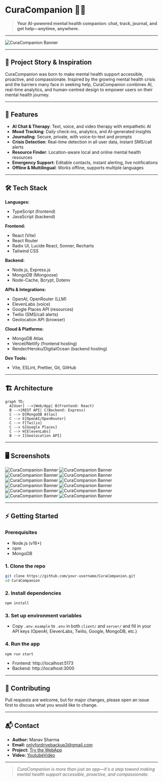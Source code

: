 # CuraCompanion 🧠💬

> **Your AI-powered mental health companion: chat, track, journal, and get help—anytime, anywhere.**

---

![CuraCompanion Banner](client/public/login-dark.png)

---

## 🌟 Project Story & Inspiration

CuraCompanion was born to make mental health support accessible, proactive, and compassionate. Inspired by the growing mental health crisis and the barriers many face in seeking help, CuraCompanion combines AI, real-time analytics, and human-centred design to empower users on their mental health journey.

---

## 🚀 Features

- **AI Chat & Therapy**: Text, voice, and video therapy with empathetic AI
- **Mood Tracking**: Daily check-ins, analytics, and AI-generated insights
- **Journaling**: Secure, private, with voice-to-text and prompts
- **Crisis Detection**: Real-time detection in all user data, instant SMS/call alerts
- **Resource Finder**: Location-aware local and online mental health resources
- **Emergency Support**: Editable contacts, instant alerting, live notifications
- **Offline & Multilingual**: Works offline, supports multiple languages

---

## 🛠️ Tech Stack

**Languages:**
- TypeScript (frontend)
- JavaScript (backend)

**Frontend:**
- React (Vite)
- React Router
- Radix UI, Lucide React, Sonner, Recharts
- Tailwind CSS

**Backend:**
- Node.js, Express.js
- MongoDB (Mongoose)
- Node-Cache, Bcrypt, Dotenv

**APIs & Integrations:**
- OpenAI, OpenRouter (LLM)
- ElevenLabs (voice)
- Google Places API (resources)
- Twilio (SMS/call alerts)
- Geolocation API (browser)

**Cloud & Platforms:**
- MongoDB Atlas
- Vercel/Netlify (frontend hosting)
- Render/Heroku/DigitalOcean (backend hosting)

**Dev Tools:**
- Vite, ESLint, Prettier, Git, GitHub

---

## 🏗️ Architecture

```mermaid
graph TD;
  A[User] -->|Web/App| B(Frontend: React)
  B -->|REST API| C(Backend: Express)
  C --> D[MongoDB Atlas]
  C --> E[OpenAI/OpenRouter]
  C --> F[Twilio]
  C --> G[Google Places]
  C --> H[ElevenLabs]
  B --> I[Geolocation API]
```

---

## 🖥️ Screenshots

![CuraCompanion Banner](client/public/login.png)
![CuraCompanion Banner](client/public/dashboard.png)
![CuraCompanion Banner](client/public/dashboar2.png)
![CuraCompanion Banner](client/public/chat-therapy.png)
![CuraCompanion Banner](client/public/chat-therapy2.png)
![CuraCompanion Banner](client/public/chat-therapy3.png)
![CuraCompanion Banner](client/public/journal.png)
![CuraCompanion Banner](client/public/emergency-crisis.png)
![CuraCompanion Banner](client/public/resources.png)
![CuraCompanion Banner](client/public/setting.png)
![CuraCompanion Banner](client/public/setting5.png)
![CuraCompanion Banner](client/public/dark-mode2.png)

---

## ⚡ Getting Started

### Prerequisites
- Node.js (v16+)
- npm
- MongoDB

### 1. Clone the repo
```sh
git clone https://github.com/your-username/CuraCompanion.git
cd CuraCompanion
```

### 2. Install dependencies
```sh
npm install
```

### 3. Set up environment variables
- Copy `.env.example` to `.env` in both `client/` and `server/` and fill in your API keys (OpenAI, ElevenLabs, Twilio, Google, MongoDB, etc.)

### 4. Run the app
```sh
npm run start
```
- Frontend: http://localhost:5173
- Backend: http://localhost:3000

---

## 🤝 Contributing

Pull requests are welcome, but for major changes, please open an issue first to discuss what you would like to change.

---

## 📬 Contact

- **Author:** Manav Sharma
- **Email:** [onlyfordrivebackup3@gmail.com](mailto:onlyfordrivebackup3@gmail.com)
- **Project:** [Try the WebApp](https://curacompanion.netlify.app)
- **Video:** [YoutubeVideo](https://www.youtube.com/watch?v=2UjpeDV2pnM)

---

> _CuraCompanion is more than just an app—it's a step toward making mental health support accessible, proactive, and compassionate._ 
